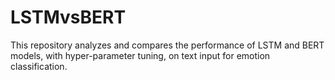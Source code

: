 # LSTMvsBERT

This repository analyzes and compares the performance of LSTM and BERT models, with hyper-parameter tuning, on text input for emotion classification.
